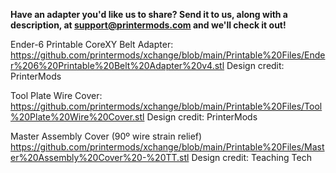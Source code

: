 **Have an adapter you'd like us to share? Send it to us, along with a description, at support@printermods.com and we'll check it out!**

Ender-6 Printable CoreXY Belt Adapter:
https://github.com/printermods/xchange/blob/main/Printable%20Files/Ender%206%20Printable%20Belt%20Adapter%20v4.stl
Design credit: PrinterMods

Tool Plate Wire Cover:
https://github.com/printermods/xchange/blob/main/Printable%20Files/Tool%20Plate%20Wire%20Cover.stl
Design credit: PrinterMods

Master Assembly Cover (90º wire strain relief)
https://github.com/printermods/xchange/blob/main/Printable%20Files/Master%20Assembly%20Cover%20-%20TT.stl
Design credit: Teaching Tech
